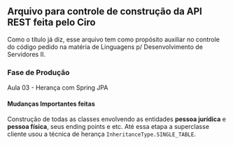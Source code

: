 ## Arquivo para controle de construção da API REST feita pelo Ciro
Como o título já diz, esse arquivo tem como propósito auxiliar no controle do
código pedido na matéria de Linguagens p/ Desenvolvimento de Servidores II.

### Fase de Produção
Aula 03 - Herança com Spring JPA

#### Mudanças Importantes feitas
Construção de todas as classes envolvendo as entidades 
**pessoa jurídica** e **pessoa física**, seus ending points e etc. Até essa
etapa a superclasse cliente usou a técnica de herança `InheritanceType.SINGLE_TABLE`.

